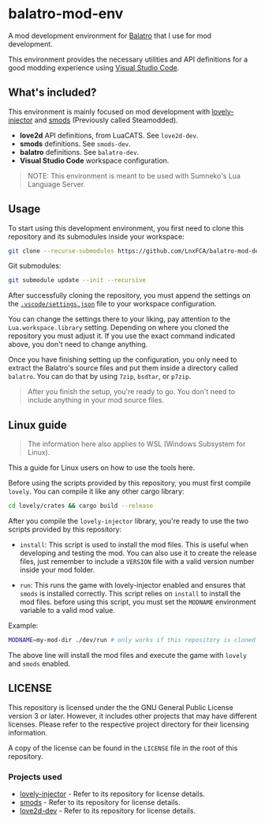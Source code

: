 # balatro-mod-env

A mod development environment for [Balatro](https://www.playbalatro.com/)
that I use for mod development.

This environment provides the necessary utilities and API definitions for
a good modding experience using [Visual Studio Code](https://code.visualstudio.com/).

## What's included?

This environment is mainly focused on mod development with
[lovely-injector](https://github.com/ethangreen-dev/lovely-injector) and
[smods](https://github.com/Steamodded/smods) (Previously called Steamodded).

- **love2d** API definitions, from LuaCATS. See `love2d-dev`.
- **smods** definitions. See `smods-dev`.
- **balatro** definitions. See `balatro-dev`.
- **Visual Studio Code** workspace configuration.

> NOTE: This environment is meant to be used with Sumneko's Lua Language Server.

## Usage

To start using this development environment, you first need to clone this repository
and its submodules inside your workspace:

```sh
git clone --recurse-submodules https://github.com/LnxFCA/balatro-mod-dev.git dev
```

Git submodules:

```sh
git submodule update --init --recursive
```

After successfully cloning the repository, you must append the settings on the
[`.vscode/settings.json`](.vscode/settings.json) file to your workspace configuration.

You can change the settings there to your liking, pay attention to the
`Lua.workspace.library` setting. Depending on where you cloned the repository
you must adjust it.
If you use the exact command indicated above, you don't need to change anything.

Once you have finishing setting up the configuration, you only need to extract
the Balatro's source files and put them inside a directory called `balatro`.
You can do that by using `7zip`, `bsdtar`, or `p7zip`.

> After you finish the setup, you're ready to go. You don't need to include anything
> in your mod source files.

## Linux guide

> The information here also applies to WSL (Windows Subsystem for Linux).

This a guide for Linux users on how to use the tools here.

Before using the scripts provided by this repository, you must first compile
`lovely`. You can compile it like any other cargo library:

```sh
cd lovely/crates && cargo build --release
```

After you compile the `lovely-injector` library, you're ready to use
the two scripts provided by this repository:

- `install`: This script is used to install the mod files. This is useful when developing
and testing the mod. You can also use it to create the release files, just
remember to include a `VERSION` file with a valid version number inside your
mod folder.

- `run`: This runs the game with lovely-injector enabled and ensures that `smods` is
installed correctly. This script relies on `install` to install the mod files.
before using this script, you must set the `MODNAME` environment variable to a valid
mod value.

Example:

```sh
MODNAME=my-mod-dir ./dev/run # only works if this repository is cloned as `dev`
```

The above line will install the mod files and execute the game with
`lovely` and `smods` enabled.

## LICENSE

This repository is licensed under the  the GNU General Public License version 3 or later. However, it includes other projects that may have different licenses. Please refer to the respective project
directory for their licensing information.

A copy of the license can be found in the `LICENSE` file in the root of this repository.

### Projects used

- [lovely-injector](https://github.com/ethangreen-dev/lovely-injector) - Refer to its repository for license details.
- [smods](https://github.com/Steamodded/smods) - Refer to its repository for license details.
- [love2d-dev](https://github.com/LuaCATS/love2d.git) - Refer to its repository for license details.
